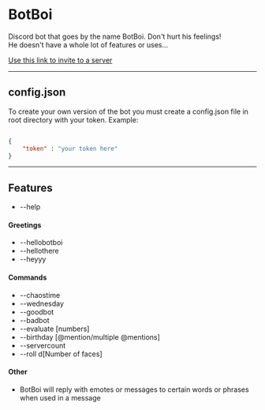 BotBoi
======

Discord bot that goes by the name BotBoi. Don't hurt his feelings!  
He doesn't have a whole lot of features or uses...

[Use this link to invite to a server](https://discordapp.com/api/oauth2/authorize?client_id=416406487024402432&permissions=523328&redirect_uri=https%3A%2F%2Fdiscordapp.com%2Fapi%2Foauth2%2Fauthorize%3Fclient_id%3D416406487024402432%26permissions%3D518208%26redirect_uri%3Dhttps%253A%252F%252Fdiscordapp.com%252Fapi%252Foauth2%252Fauthorize%253Fclient_&scope=bot)

---

## config.json

To create your own version of the bot you must create a config.json file in root directory with your token. Example:

```json

{
    "token" : "your token here"
}

```

---

## Features

* --help

#### Greetings

* --hellobotboi
* --hellothere
* --heyyy

#### Commands

* --chaostime
* --wednesday
* --goodbot
* --badbot
* --evaluate [numbers]
* --birthday [@mention/multiple @mentions]
* --servercount
* --roll d[Number of faces]

#### Other

* BotBoi will reply with emotes or messages to certain words or phrases when used in a message
